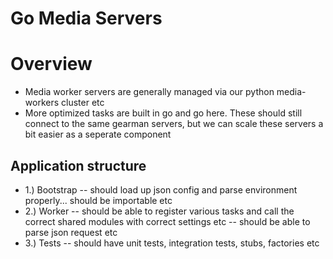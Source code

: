 Go Media Servers
=

Overview
=

-	Media worker servers are generally managed via our python media-workers cluster etc
-	More optimized tasks are built in go and go here. These should still connect to the same gearman servers, but we can scale these servers a bit easier as a seperate component

Application structure
-

-	1.) Bootstrap -- should load up json config and parse environment properly... should be importable etc
-	2.) Worker -- should be able to register various tasks and call the correct shared modules with correct settings etc -- should be able to parse json request etc
-	3.) Tests -- should have unit tests, integration tests, stubs, factories etc



